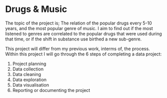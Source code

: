 # Drugs & Music

The topic of the project is; The relation of the popular drugs every 5-10 years, and the most popular genre of music.
I aim to find out if the most listened to genres are correlated to the popular drugs that were used during that time, or if the shift in substance use birthed a new sub-genre. 

This project will differ from my previous work, interms of, the process. 
Within this project I will go through the 6 steps of completing a data project:
1) Project planning
2) Data collection
3) Data cleaning
4) Data exploration
5) Data visualisation 
7) Reporting or documenting the project 
